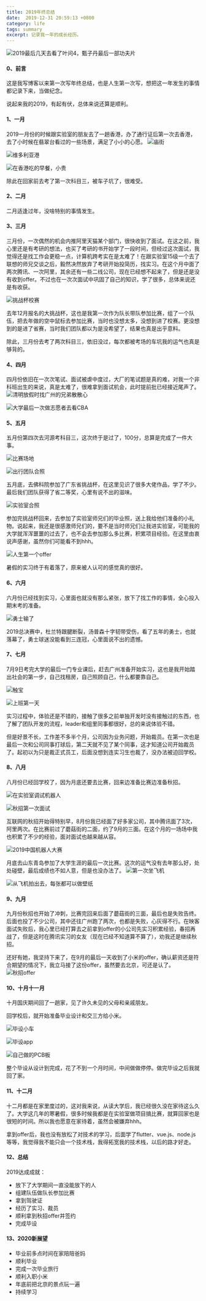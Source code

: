 ```yaml
---
title: 2019年终总结
date:  2019-12-31 20:59:13 +0800
category: life
tags: summary
excerpt: 记录我一年的成长经历。
---
```


![2019最后几天去看了叶问4，甄子丹最后一部功夫片](https://upload-images.jianshu.io/upload_images/13517457-3d3673e01627f45b.png?imageMogr2/auto-orient/strip%7CimageView2/2/w/1240)

#### 0、前言
这是我写博客以来第一次写年终总结，也是人生第一次写，想把这一年发生的事情都记录下来，当做纪念。

说起来我的2019，有起有伏，总体来说还算是顺利。

#### 1、一月
2019一月份的时候跟实验室的朋友去了一趟香港，办了通行证后第一次去香港，去了小时候在翡翠台看过的一些场景，满足了小小的心愿。
![庙街](https://upload-images.jianshu.io/upload_images/13517457-80a560467b478f06.jpg?imageMogr2/auto-orient/strip%7CimageView2/2/w/1240)

![维多利亚港](https://upload-images.jianshu.io/upload_images/13517457-53f8caf675c58991.jpg?imageMogr2/auto-orient/strip%7CimageView2/2/w/1240)

![在香港吃的早餐，小贵](https://upload-images.jianshu.io/upload_images/13517457-73f82e5a10e406f5.jpg?imageMogr2/auto-orient/strip%7CimageView2/2/w/1240)

除此在回家前去考了第一次科目三，被车子坑了，很难受。

#### 2、二月
二月适逢过年，没啥特别的事情发生。

#### 3、三月
三月份，一次偶然的机会内推阿里天猫某个部门，很快收到了面试。在这之前，我心里还是有考研的想法，也买了考研的书开始学了一段时间，但经过这次面试，我觉得还是找工作会更稳一点，计算机跨考实在是太难了！在跟实验室15级一个去了联想的师兄交谈之后，毅然决然放弃了考研开始投简历，找实习。在这个月中面了两次腾讯、一次阿里，其余还有一些二线公司，现在已经想不起来了，但是还是没有收到offer。不过也在一次次面试中巩固了自己的知识，学了很多，总体来说还是有收获。

![挑战杯校赛](https://upload-images.jianshu.io/upload_images/13517457-d1ab9c8b4fc297a9.jpg?imageMogr2/auto-orient/strip%7CimageView2/2/w/1240)


去年12月报名的大挑战杯，这也是我第一次作为队长带队参加比赛，组了一个队伍，把去年做的空中鼠标去参加比赛，当时也没想太多，没想到进了校赛。更没想到的是进了省赛，当时我们团队都以为是没希望了，结果也真是出乎意料。

除此，三月份去考了两次科目三，依旧没过，每次都被考场的车坑我的运气也真是够背的。

#### 4、四月
四月份依旧在一次次笔试、面试被虐中度过，大厂的笔试题是真的难，对我一个非科班出生的来说，真是太难了，很难拿到面试机会，此时提前批已经接近尾声了。
![清明放假时找广州的兄弟散散心](https://upload-images.jianshu.io/upload_images/13517457-02129af861736bef.jpg?imageMogr2/auto-orient/strip%7CimageView2/2/w/1240)

![大学最后一次做志愿者去看CBA](https://upload-images.jianshu.io/upload_images/13517457-a85dbfe47d649956.jpg?imageMogr2/auto-orient/strip%7CimageView2/2/w/1240)

#### 5、五月
五月份第四次去河源考科目三，这次终于是过了，100分，总算是完成了一件大事。

![比赛场地](https://upload-images.jianshu.io/upload_images/13517457-56c3a28294076b28.jpg?imageMogr2/auto-orient/strip%7CimageView2/2/w/1240)

![出行团队合照](https://upload-images.jianshu.io/upload_images/13517457-2f6fde4d91aaaf02.jpg?imageMogr2/auto-orient/strip%7CimageView2/2/w/1240)

五月底，去佛科院参加了广东省挑战杯，在这里见识了很多大佬作品，学了不少。最后我们团队获得了省二等奖，心里有说不出的滋味。

![实验室合照](https://upload-images.jianshu.io/upload_images/13517457-0d01a33734c519a9.jpg?imageMogr2/auto-orient/strip%7CimageView2/2/w/1240)

参加完挑战杯回来，去参加了实验室师兄们的毕业照，送上我给他们准备的小礼物。说起来，我还是很感激师兄们的，要不是当时师兄们让我进实验室，可能我的大学就浑浑噩噩的过去了，也不会去参加那么多比赛，积累项目经验。在这里由衷说声感谢，虽然你们可能看不到hhh。

![人生第一个offer](https://upload-images.jianshu.io/upload_images/13517457-0234af7015a99a7a.jpg?imageMogr2/auto-orient/strip%7CimageView2/2/w/1240)

暑假的实习终于有着落了，原来被人认可的感觉真的很好。

#### 6、六月
六月份已经找到实习，心里面也就没有那么紧张，放下了找工作的事情，全心投入期末考的准备。

![勇士输了](https://upload-images.jianshu.io/upload_images/13517457-8768bf5988265426.jpg?imageMogr2/auto-orient/strip%7CimageView2/2/w/1240)

2019总决赛中，杜兰特跟腱断裂，汤普森十字韧带受伤，看了五年的勇士，也就落幕了，勇士球迷没能看到三连冠，心里面说不出的遗憾。

#### 7、七月
7月9日考完大学的最后一门专业课后，赶去广州准备开始实习，这也是我开始踏出社会的第一步，自己找租房，自己照顾自己，什么都要靠自己。

![触宝](https://upload-images.jianshu.io/upload_images/13517457-e815f325589546cf.jpg?imageMogr2/auto-orient/strip%7CimageView2/2/w/1240)

![上班第一天](https://upload-images.jianshu.io/upload_images/13517457-8bc710e3d1c33bfc.jpg?imageMogr2/auto-orient/strip%7CimageView2/2/w/1240)

实习过程中，体验还是不错的，接触了很多之前单独开发时没有接触过的东西，也了解了团队开发的流程，leader和组里同事都很好，总的来说体验不错。

但是好景不长，工作差不多半个月，公司因为业务问题，开始裁员。在第一次也是最后一次和公司同事打球后，第二天就不见了某个同事，这才知道公司开始裁员了。起初以为只是裁正式员工，后面没想到连实习生也裁了，没办法被迫回学校。

#### 8、八月
八月份已经回学校了，因为月底还要去比赛，回来边准备比赛边准备秋招。

![在实验室调试机器人](https://upload-images.jianshu.io/upload_images/13517457-125f66aa89a7c032.jpg?imageMogr2/auto-orient/strip%7CimageView2/2/w/1240)

![秋招第一次面试](https://upload-images.jianshu.io/upload_images/13517457-5800bce1814ff1c0.jpg?imageMogr2/auto-orient/strip%7CimageView2/2/w/1240)

互联网的秋招开始得特别早，8月份我已经面了好多家公司，其中腾讯面了3次，阿里两次。在比赛前过了蘑菇街的二面，约了9月的三面。在这个月的一场场中我也积累了不少的经验，面对面试也越来越从容。


![2019中国机器人大赛](https://upload-images.jianshu.io/upload_images/13517457-5231c1544cea32ac.jpg?imageMogr2/auto-orient/strip%7CimageView2/2/w/1240)

月底去山东青岛参加了大学生涯的最后一次比赛。这次的运气没有去年那么好，处处碰壁，最后成绩也不如人意，但是也没办法了。
![第一次坐飞机](https://upload-images.jianshu.io/upload_images/13517457-ec1851ebc663adde.jpg?imageMogr2/auto-orient/strip%7CimageView2/2/w/1240)

![从飞机拍出去，每张都可以做壁纸](https://upload-images.jianshu.io/upload_images/13517457-451b5c05fbbca7f4.jpg?imageMogr2/auto-orient/strip%7CimageView2/2/w/1240)

#### 9、九月
九月份秋招也开始了冲刺，比赛完回来后面了蘑菇街的三面，最后也是失败告终。后面也投了不少公司，其中还往广州跑了两次，也都是失败，心灰得不行。在映客面试失败后，我心里已经打算去之前拿到offer的小公司先实习积累经验，春招再战了，但是这时在腾讯实习的女友（现在已经不知道算不算了），劝我还是继续秋招。

还好有她，我坚持下来了，在9月的最后一天收到了小米的offer，确认薪资还是符合期望的情况下，我立马接了这份offer，虽然要去北京，可还是认了。
![秋招offer](https://upload-images.jianshu.io/upload_images/13517457-2edb73bb094c08f8.jpg?imageMogr2/auto-orient/strip%7CimageView2/2/w/1240)

#### 10、十月十一月
十月国庆期间回了一趟家，见了许久未见的父母和亲戚朋友。

回学校后，就开始准备毕业设计和交三方给小米。

![毕设小车](https://upload-images.jianshu.io/upload_images/13517457-98e997ebf0c90ad5.jpg?imageMogr2/auto-orient/strip%7CimageView2/2/w/1240)

![毕设app](https://upload-images.jianshu.io/upload_images/13517457-0bcd345ccfc0d9bf.jpg?imageMogr2/auto-orient/strip%7CimageView2/2/w/1240)

![自己做的PCB板](https://upload-images.jianshu.io/upload_images/13517457-9e48b29bdb031060.jpg?imageMogr2/auto-orient/strip%7CimageView2/2/w/1240)

整个毕设从设计到完成，花了不到一个月时间，中间做做停停。做完毕设之后我就回了家。

#### 11、十二月
十二月都是在家里度过的，这对我来说，从读大学后，我已经很久没在家待这么久了。大学这几年的寒暑假，很多时候我都是在实验室做项目搞比赛，就算回家也是很短的时间。所以我也愿意在家待着，虽然会被嫌弃hhh。

拿到offer后，我也没有放松了对技术的学习，后面学了flutter、vue.js、node.js等等，我觉得我不能只会一个技术栈，我得拓宽我的技术栈，以后的路才好走。

#### 12、总结
2019达成成就：
 - 放下了大学期间一直没能放下的人
 - 组建队伍做队长参加比赛
 - 拿到驾驶证
 - 经历了实习、裁员
 - 顺利拿到秋招offer并签约
 - 完成毕设

#### 13、2020新展望
 - 毕业前多点时间在家陪陪爸妈
 - 顺利毕业
 - 完成一次毕业旅行
 - 顺利入职小米
 - 年底前把北京的景点玩一遍
 - 持续学习














